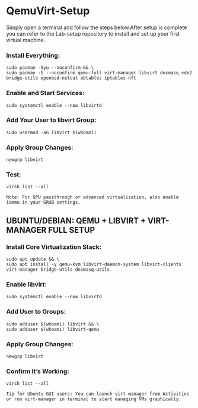 # QemuVirt-Setup
Simply open a terminal and follow the steps below.After setup is complete you can refer to the Lab-setup repository to install and set up your first virtual machine.
### Install Everything:

```
sudo pacman -Syu --noconfirm && \
sudo pacman -S --noconfirm qemu-full virt-manager libvirt dnsmasq vde2 bridge-utils openbsd-netcat ebtables iptables-nft
```

### Enable and Start Services:
```
sudo systemctl enable --now libvirtd

```
### Add Your User to libvirt Group:

```
sudo usermod -aG libvirt $(whoami)
```

### Apply Group Changes:

```
newgrp libvirt
```

### Test:

```
virsh list --all
```

    Note: For GPU passthrough or advanced virtualization, also enable iommu in your GRUB settings.

##  UBUNTU/DEBIAN: QEMU + LIBVIRT + VIRT-MANAGER FULL SETUP
### Install Core Virtualization Stack:

```
sudo apt update && \
sudo apt install -y qemu-kvm libvirt-daemon-system libvirt-clients virt-manager bridge-utils dnsmasq-utils

```
###  Enable libvirt:

```
sudo systemctl enable --now libvirtd
```


### Add User to Groups:

```
sudo adduser $(whoami) libvirt && \
sudo adduser $(whoami) libvirt-qemu
```

###  Apply Group Changes:

```
newgrp libvirt
```

###  Confirm It’s Working:

```
virsh list --all

```
    Tip for Ubuntu GUI users: You can launch virt-manager from Activities or run virt-manager in terminal to start managing VMs graphically.
